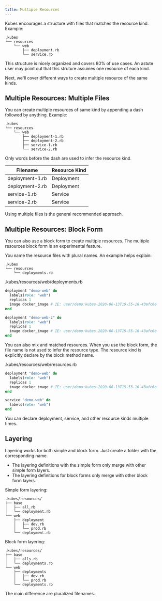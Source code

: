 ```yaml
---
title: Multiple Resources
---
```


Kubes encourages a structure with files that matches the resource kind. Example:

    .kubes
    └── resources
        └── web
            ├── deployment.rb
            └── service.rb

This structure is nicely organized and covers 80% of use cases. An astute user may point out that this struture assumes one resource of each kind.

Next, we'll cover different ways to create multiple resource of the same kinds.

## Multiple Resources: Multiple Files

You can create multiple resources of same kind by appending a dash followed by anything. Example:

    .kubes
    └── resources
        └── web
            ├── deployment-1.rb
            ├── deployment-2.rb
            ├── service-1.rb
            └── service-2.rb

Only words before the dash are used to infer the resource kind.

Filename | Resource Kind
--- | ---
deployment-1.rb | Deployment
deployment-2.rb | Deployment
service-1.rb | Service
service-2.rb | Service

Using multiple files is the general recommended approach.

## Multiple Resources: Block Form

You can also use a block form to create multiple resources.  The multiple resources block form is an experimental feature.

You name the resource files with plural names. An example helps explain:

    .kubes
    └── resources
        └── deployments.rb

.kubes/resources/web/deployments.rb

```ruby
deployment "demo-web" do
  labels(role: "web")
  replicas 1
  image docker_image # IE: user/demo:kubes-2020-06-13T19-55-16-43afc6e
end

deployment "demo-web-2" do
  labels(role: "web")
  replicas 1
  image docker_image # IE: user/demo:kubes-2020-06-13T19-55-16-43afc6e
end
```

You can also mix and matched resources. When you use the block form, the file name is not used to infer the resource type. The resource kind is explicitly declare by the block method name.


.kubes/resources/web/resources.rb

```ruby
deployment "demo-web" do
  labels(role: "web")
  replicas 1
  image docker_image # IE: user/demo:kubes-2020-06-13T19-55-16-43afc6e
end

service "demo-web" do
  labels(role: "web")
end
```

You can declare deployment, service, and other resource kinds multiple times.

## Layering

Layering works for both simple and block form. Just create a folder with the corresponding name.

* The layering definitions with the simple form only merge with other simple form layers.
* The layering definitions for block forms only merge with other block form layers.

Simple form layering:

    .kubes/resources/
    ├── base
    │   ├── all.rb
    │   └── deployment.rb
    └── web
        ├── deployment
        │   ├── dev.rb
        │   └── prod.rb
        └── deployment.rb

Block form layering:

    .kubes/resources/
    ├── base
    │   ├── alls.rb
    │   └── deployments.rb
    └── web
        ├── deployments
        │   ├── dev.rb
        │   └── prod.rb
        └── deployments.rb

The main difference are pluralized filenames.
